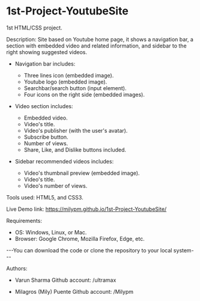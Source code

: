 # 1st-Project-YoutubeSite
1st HTML/CSS project.

Description:
Site based on Youtube home page, it shows a navigation bar, a section with embedded video and  related information, and sidebar to the right showing suggested videos.
 
 - Navigation bar includes:
 	- Three lines icon (embedded image).
 	- Youtube logo (embedded image).
 	- Searchbar/search button (input element).
 	- Four icons on the right side (embedded images).
 	
 - Video section includes:
 	- Embedded video.
 	- Video's title.
 	- Video's publisher (with the user's avatar).
 	- Subscribe button.
 	- Number of views.
 	- Share, Like, and Dislike buttons included.
 	
 - Sidebar recommended videos includes:
 	- Video's thumbnail preview (embedded image).
 	- Video's title.
 	- Video's number of views.
 	
 Tools used: HTML5, and CSS3.
 
 Live Demo link: https://milypm.github.io/1st-Project-YoutubeSite/ 
 
 Requirements: 
 - OS: Windows, Linux, or Mac.
 - Browser: Google Chrome, Mozilla Firefox, Edge, etc.
 
---You can download the code or clone the repository to your local system---


Authors:
- Varun Sharma
	Github account: /ultramax
	
- Milagros (Mily) Puente
	Github account: /Milypm
